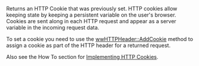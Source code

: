 ﻿Returns an HTTP Cookie that was previously set. HTTP cookies allow keeping state by keeping a persistent variable on the user's browser. Cookies are sent along in each HTTP request and appear as a server variable in the incoming request data.

To set a cookie you need to use the [wwHTTPHeader::AddCookie](vfps://Topic/wwHTTPHeader%3A%3AAddCookie) method to assign a cookie as part of the HTTP header for a returned request.

Also see the How To section for [Implementing HTTP Cookies](vfps://Topic/Implementing%20HTTP%20Cookies).